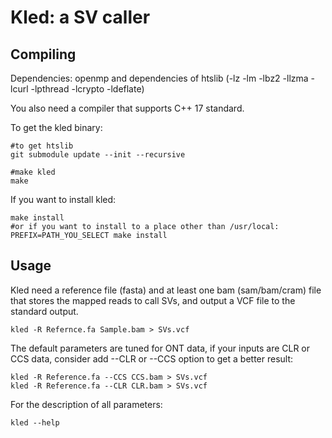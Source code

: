 # Kled: a SV caller
## Compiling
Dependencies: openmp and dependencies of htslib (-lz -lm -lbz2 -llzma -lcurl -lpthread -lcrypto -ldeflate)

You also need a compiler that supports C++ 17 standard.

To get the kled binary:
```
#to get htslib
git submodule update --init --recursive

#make kled
make
```

If you want to install kled:
```
make install
#or if you want to install to a place other than /usr/local:
PREFIX=PATH_YOU_SELECT make install
```
## Usage
Kled need a reference file (fasta) and at least one bam (sam/bam/cram) file that stores the mapped reads to call SVs, and output a VCF file to the standard output.
```
kled -R Refernce.fa Sample.bam > SVs.vcf
```
The default parameters are tuned for ONT data, if your inputs are CLR or CCS data, consider add --CLR or --CCS option to get a better result:
```
kled -R Reference.fa --CCS CCS.bam > SVs.vcf
kled -R Reference.fa --CLR CLR.bam > SVs.vcf
```

For the description of all parameters:
```
kled --help
```